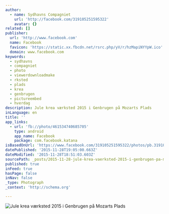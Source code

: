 ```yaml
---
author:
  - name: Sydhavns Compagniet
    url: 'http://facebook.com/319105251595322'
    avatar: {}
related: []
publisher:
  url: 'http://www.facebook.com'
  name: Facebook
  favicon: 'https://static.xx.fbcdn.net/rsrc.php/yV/r/hzMapiNYYpW.ico'
  domain: www.facebook.com
keywords:
  - sydhavns
  - compagniet
  - photo
  - viewerdownloadmake
  - rksted
  - plads
  - krea
  - genbrugen
  - pictureembed
  - hverdag
description: Jule krea værksted 2015 i Genbrugen på Mozarts Plads
inLanguage: en
title: ''
app_links:
  - url: 'fb://photo/461534740685705'
    type: android
    app_name: Facebook
    package: com.facebook.katana
isBasedOnUrl: 'https://www.facebook.com/319105251595322/photos/pb.319105251595322.-2207520000.1448736548./461534740685705/?type=3&src=https%3A%2F%2Fscontent-arn2-1.xx.fbcdn.net%2Fhphotos-xlp1%2Ft31.0-8%2F12189286_461534740685705_2644861590282500632_o.jpg&smallsrc=https%3A%2F%2Fscontent-arn2-1.xx.fbcdn.net%2Fhphotos-xfp1%2Fv%2Ft1.0-9%2F12241516_461534740685705_2644861590282500632_n.jpg%3Foh%3D3638057bdf085da984a75acb1bf09c69%26oe%3D56E07FE2&size=2048%2C1360&fbid=461534740685705'
datePublished: '2015-11-28T19:05:00.663Z'
dateModified: '2015-11-28T18:51:03.603Z'
sourcePath: _posts/2015-11-28-jule-krea-vaerksted-2015-i-genbrugen-pa-mozarts-plads.md
published: true
inFeed: true
hasPage: false
inNav: false
_type: Photograph
_context: 'http://schema.org'

---
```

![Jule krea værksted 2015 i Genbrugen på Mozarts Plads](https://scontent.xx.fbcdn.net/hphotos-xlp1/t31.0-8/s720x720/12189286_461534740685705_2644861590282500632_o.jpg)